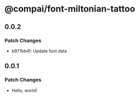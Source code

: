 # @compai/font-miltonian-tattoo

## 0.0.2

### Patch Changes

- b971bb4f: Update font data

## 0.0.1

### Patch Changes

- Hello, world!

